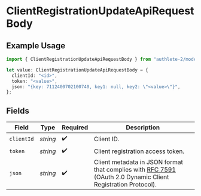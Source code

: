 # ClientRegistrationUpdateApiRequestBody

## Example Usage

```typescript
import { ClientRegistrationUpdateApiRequestBody } from "authlete-2/models/operations";

let value: ClientRegistrationUpdateApiRequestBody = {
  clientId: "<id>",
  token: "<value>",
  json: "{key: 7112400702100740, key1: null, key2: \"<value>\"}",
};
```

## Fields

| Field                                                                                                                                                          | Type                                                                                                                                                           | Required                                                                                                                                                       | Description                                                                                                                                                    |
| -------------------------------------------------------------------------------------------------------------------------------------------------------------- | -------------------------------------------------------------------------------------------------------------------------------------------------------------- | -------------------------------------------------------------------------------------------------------------------------------------------------------------- | -------------------------------------------------------------------------------------------------------------------------------------------------------------- |
| `clientId`                                                                                                                                                     | *string*                                                                                                                                                       | :heavy_check_mark:                                                                                                                                             | Client ID.<br/>                                                                                                                                                |
| `token`                                                                                                                                                        | *string*                                                                                                                                                       | :heavy_check_mark:                                                                                                                                             | Client registration access token.<br/>                                                                                                                         |
| `json`                                                                                                                                                         | *string*                                                                                                                                                       | :heavy_check_mark:                                                                                                                                             | Client metadata in JSON format that complies with [RFC 7591](https://datatracker.ietf.org/doc/html/rfc7591)<br/>(OAuth 2.0 Dynamic Client Registration Protocol).<br/> |